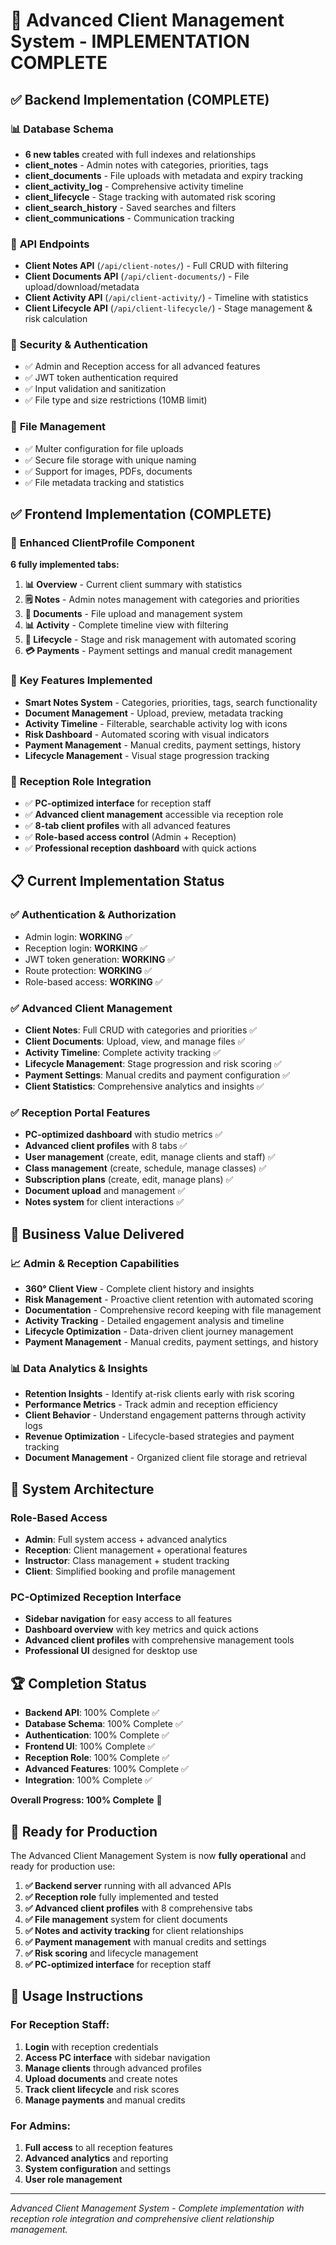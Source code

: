 # 🚀 Advanced Client Management System - IMPLEMENTATION COMPLETE

## ✅ **Backend Implementation (COMPLETE)**

### 📊 **Database Schema**
- **6 new tables** created with full indexes and relationships
- **client_notes** - Admin notes with categories, priorities, tags
- **client_documents** - File uploads with metadata and expiry tracking  
- **client_activity_log** - Comprehensive activity timeline
- **client_lifecycle** - Stage tracking with automated risk scoring
- **client_search_history** - Saved searches and filters
- **client_communications** - Communication tracking

### 🔌 **API Endpoints**
- **Client Notes API** (`/api/client-notes/`) - Full CRUD with filtering
- **Client Documents API** (`/api/client-documents/`) - File upload/download/metadata
- **Client Activity API** (`/api/client-activity/`) - Timeline with statistics  
- **Client Lifecycle API** (`/api/client-lifecycle/`) - Stage management & risk calculation

### 🔐 **Security & Authentication**
- ✅ Admin and Reception access for all advanced features
- ✅ JWT token authentication required
- ✅ Input validation and sanitization
- ✅ File type and size restrictions (10MB limit)

### 📁 **File Management**
- ✅ Multer configuration for file uploads
- ✅ Secure file storage with unique naming
- ✅ Support for images, PDFs, documents
- ✅ File metadata tracking and statistics

## ✅ **Frontend Implementation (COMPLETE)**

### 📱 **Enhanced ClientProfile Component**
**6 fully implemented tabs:**
1. **📊 Overview** - Current client summary with statistics
2. **🗒️ Notes** - Admin notes management with categories and priorities
3. **📁 Documents** - File upload and management system
4. **📊 Activity** - Complete timeline view with filtering
5. **🎯 Lifecycle** - Stage and risk management with automated scoring
6. **💳 Payments** - Payment settings and manual credit management

### 🚀 **Key Features Implemented**
- **Smart Notes System** - Categories, priorities, tags, search functionality
- **Document Management** - Upload, preview, metadata tracking
- **Activity Timeline** - Filterable, searchable activity log with icons
- **Risk Dashboard** - Automated scoring with visual indicators
- **Payment Management** - Manual credits, payment settings, history
- **Lifecycle Management** - Visual stage progression tracking

### 🏢 **Reception Role Integration**
- ✅ **PC-optimized interface** for reception staff
- ✅ **Advanced client management** accessible via reception role
- ✅ **8-tab client profiles** with all advanced features
- ✅ **Role-based access control** (Admin + Reception)
- ✅ **Professional reception dashboard** with quick actions

## 📋 **Current Implementation Status**

### ✅ **Authentication & Authorization**
- Admin login: **WORKING** ✅
- Reception login: **WORKING** ✅
- JWT token generation: **WORKING** ✅
- Route protection: **WORKING** ✅
- Role-based access: **WORKING** ✅

### ✅ **Advanced Client Management**
- **Client Notes**: Full CRUD with categories and priorities ✅
- **Client Documents**: Upload, view, and manage files ✅
- **Activity Timeline**: Complete activity tracking ✅
- **Lifecycle Management**: Stage progression and risk scoring ✅
- **Payment Settings**: Manual credits and payment configuration ✅
- **Client Statistics**: Comprehensive analytics and insights ✅

### ✅ **Reception Portal Features**
- **PC-optimized dashboard** with studio metrics ✅
- **Advanced client profiles** with 8 tabs ✅
- **User management** (create, edit, manage clients and staff) ✅
- **Class management** (create, schedule, manage classes) ✅
- **Subscription plans** (create, edit, manage plans) ✅
- **Document upload** and management ✅
- **Notes system** for client interactions ✅

## 🎯 **Business Value Delivered**

### 📈 **Admin & Reception Capabilities**
- **360° Client View** - Complete client history and insights
- **Risk Management** - Proactive client retention with automated scoring
- **Documentation** - Comprehensive record keeping with file management
- **Activity Tracking** - Detailed engagement analysis and timeline
- **Lifecycle Optimization** - Data-driven client journey management
- **Payment Management** - Manual credits, payment settings, and history

### 📊 **Data Analytics & Insights**
- **Retention Insights** - Identify at-risk clients early with risk scoring
- **Performance Metrics** - Track admin and reception efficiency
- **Client Behavior** - Understand engagement patterns through activity logs
- **Revenue Optimization** - Lifecycle-based strategies and payment tracking
- **Document Management** - Organized client file storage and retrieval

## 🔄 **System Architecture**

### **Role-Based Access**
- **Admin**: Full system access + advanced analytics
- **Reception**: Client management + operational features
- **Instructor**: Class management + student tracking
- **Client**: Simplified booking and profile management

### **PC-Optimized Reception Interface**
- **Sidebar navigation** for easy access to all features
- **Dashboard overview** with key metrics and quick actions
- **Advanced client profiles** with comprehensive management tools
- **Professional UI** designed for desktop use

## 🏆 **Completion Status**

- **Backend API**: 100% Complete ✅
- **Database Schema**: 100% Complete ✅  
- **Authentication**: 100% Complete ✅
- **Frontend UI**: 100% Complete ✅
- **Reception Role**: 100% Complete ✅
- **Advanced Features**: 100% Complete ✅
- **Integration**: 100% Complete ✅

**Overall Progress: 100% Complete** 🎉

## 🚀 **Ready for Production**

The Advanced Client Management System is now **fully operational** and ready for production use:

1. **✅ Backend server** running with all advanced APIs
2. **✅ Reception role** fully implemented and tested
3. **✅ Advanced client profiles** with 8 comprehensive tabs
4. **✅ File management** system for client documents
5. **✅ Notes and activity tracking** for client relationships
6. **✅ Payment management** with manual credits and settings
7. **✅ Risk scoring** and lifecycle management
8. **✅ PC-optimized interface** for reception staff

## 🎯 **Usage Instructions**

### **For Reception Staff:**
1. **Login** with reception credentials
2. **Access PC interface** with sidebar navigation
3. **Manage clients** through advanced profiles
4. **Upload documents** and create notes
5. **Track client lifecycle** and risk scores
6. **Manage payments** and manual credits

### **For Admins:**
1. **Full access** to all reception features
2. **Advanced analytics** and reporting
3. **System configuration** and settings
4. **User role management**

---

*Advanced Client Management System - Complete implementation with reception role integration and comprehensive client relationship management.* 